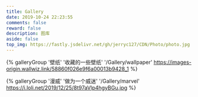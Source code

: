 ```yaml
---
title: Gallery
date: 2019-10-24 22:23:55
comments: false
reward: false
description: 图库
aside: false
top_img: https://fastly.jsdelivr.net/gh/jerryc127/CDN/Photo/photo.jpg
---
```


<!-- {% galleryGroup '牛牛' '2021年6月 部分生活照 青岛 北京798 ' '/Gallery/niuniu/202106' https://files.catbox.moe/eqya57.JPG %} -->

<!-- {% galleryGroup '牛牛' '2022年9月 北京 海淀 滴滴农场' '/Gallery/niuniu/202209' https://files.catbox.moe/8ytp7z.jpg %} -->

{% galleryGroup '壁纸' '收藏的一些壁纸' '/Gallery/wallpaper' https://images-origin.wallwiz.link/58860f026e9f6a00013b9428_1 %}

{% galleryGroup '漫威' '做为一个威迷' '/Gallery/marvel' https://i.loli.net/2019/12/25/8t97aVlp4hgyBGu.jpg %}
